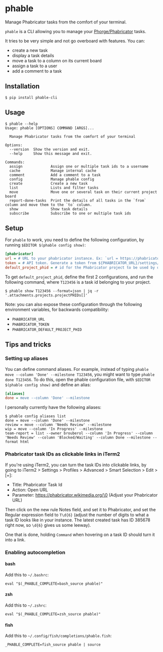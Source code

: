 # phable
Manage Phabricator tasks from the comfort of your terminal.

`phable` is a CLI allowing you to manage your [Phorge/Phabricator](https://we.phorge.it) tasks.

It tries to be very simple and not go overboard with features. You can:
- create a new task
- display a task details
- move a task to a column on its current board
- assign a task to a user
- add a comment to a task

## Installation

```console
$ pip install phable-cli
```

## Usage

```console
$ phable --help
Usage: phable [OPTIONS] COMMAND [ARGS]...

  Manage Phabricator tasks from the comfort of your terminal

Options:
  --version  Show the version and exit.
  --help     Show this message and exit.

Commands:
  assign             Assign one or multiple task ids to a username
  cache              Manage internal cache
  comment            Add a comment to a task
  config             Manage phable config
  create             Create a new task
  list               Lists and filter tasks
  move               Move one or several task on their current project board
  report-done-tasks  Print the details of all tasks in the `from` column and move them to the `to` column.
  show               Show task details
  subscribe          Subscribe to one or multiple task ids
```

## Setup

For `phable` to work, you need to define the following configuration, by running `$EDITOR $(phable config show)`:

```ini
[phabricator]
url = # URL to your phabricator instance. Ex: `url = https://phabricator.wikimedia.org`
token = # API token. Generate a token from ${PHABRICATOR_URL}/settings/user/${YOUR_USERNAME}/page/apitokens/
default_project_phid = # id for the Phabricator project to be used by default when creating tasks.
```

To get `default_project_phid`, define the first 2 configurations, and run the following command, where `T123456` is a task id belonging to your project.

```console
$ phable show T123456 --format=json | jq -r '.attachments.projects.projectPHIDs[]'
```

Note: you can also expose these configuration through the following environment variables, for backwards compatibility:
- `PHABRICATOR_URL`
- `PHABRICATOR_TOKEN`
- `PHABRICATOR_DEFAULT_PROJECT_PHID`

## Tips and tricks

### Setting up aliases
You can define command aliases. For example, instead of typing `phable move --column 'Done' --milestone T123456`, you might want to type `phable done T123456`. To do this, open the phable configuration file, with `$EDITOR $(phable config show)` and define an alias:

```ini
[aliases]
done = move --column 'Done' --milestone
```

I personally currently have the following aliases:
```console
$ phable config aliases list
done = move --column 'Done' --milestone
review = move --column 'Needs Review' --milestone
wip = move --column 'In Progress' --milestone
team-report = list --owner brouberol --column 'In Progress' --column 'Needs Review' --column 'Blocked/Waiting' --column Done --milestone --format html
```

### Phabricator task IDs as clickable links in iTerm2
If you're using iTerm2, you can turn the task IDs into clickable links, by going to iTerm2 > Settings > Profiles > Advanced > Smart Selection > Edit > [+]:
- Title: Phabricator Task Id
- Action: Open URL
- Parameter: https://phabricator.wikimedia.org/\0 (Adjust your Phabricator URL)

Then click on the new rule Notes field, and set it to Phabricator, and set the Regular expression field to `T\d{6}` (adjust the number of digits to what a task ID looks like in your instance. The latest created task has ID 385678 right now, so `\d{6}` gives us some leeway).

One that is done, holding `Command` when hovering on a task ID should turn it into a link.

### Enabling autocompletion

#### bash

Add this to `~/.bashrc`:
```
eval "$(_PHABLE_COMPLETE=bash_source phable)"
```

#### zsh

Add this to `~/.zshrc`:

```
eval "$(_PHABLE_COMPLETE=zsh_source phable)"
```

#### fish

Add this to `~/.config/fish/completions/phable.fish`:

```
_PHABLE_COMPLETE=fish_source phable | source
```

